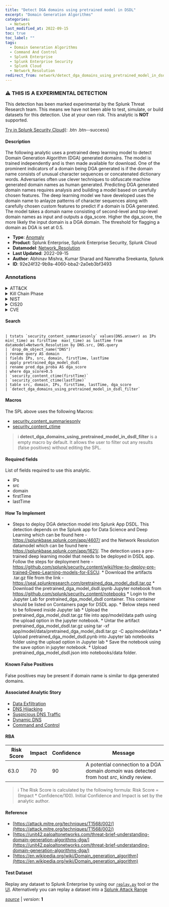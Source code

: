 ```yaml
---
title: "Detect DGA domains using pretrained model in DSDL"
excerpt: "Domain Generation Algorithms"
categories:
  - Network
last_modified_at: 2022-09-15
toc: true
toc_label: ""
tags:
  - Domain Generation Algorithms
  - Command And Control
  - Splunk Enterprise
  - Splunk Enterprise Security
  - Splunk Cloud
  - Network_Resolution
redirect_from: network/detect_dga_domains_using_pretrained_model_in_dsdl/
---
```


### :warning: THIS IS A EXPERIMENTAL DETECTION
This detection has been marked experimental by the Splunk Threat Research team. This means we have not been able to test, simulate, or build datasets for this detection. Use at your own risk. This analytic is **NOT** supported.


[Try in Splunk Security Cloud](https://www.splunk.com/en_us/cyber-security.html){: .btn .btn--success}

#### Description

The following analytic uses a pretrained deep learning model to detect Domain Generation Algorithm (DGA) generated domains. The model is trained independently and is then made available for download. One of the prominent indicators of a domain being DGA generated is if the domain name consists of unusual character sequences or concatenated dictionary words. Adversaries often use clever techniques to obfuscate machine generated domain names as human generated. Predicting DGA generated domain names requires analysis and building a model based on carefully chosen features. The deep learning model we have developed uses the domain name to anlayze patterns of character sequences along with carefully chosen custom features to predict if a domain is DGA generated. The model takes a domain name consisting of second-level and top-level domain names as input and outputs a dga_score. Higher the dga_score, the more likely the input domain is a DGA domain. The threshold for flagging a domain as DGA is set at 0.5.

- **Type**: [Anomaly](https://github.com/splunk/security_content/wiki/Detection-Analytic-Types)
- **Product**: Splunk Enterprise, Splunk Enterprise Security, Splunk Cloud
- **Datamodel**: [Network_Resolution](https://docs.splunk.com/Documentation/CIM/latest/User/NetworkResolution)
- **Last Updated**: 2022-09-15
- **Author**: Abhinav Mishra, Kumar Sharad and Namratha Sreekanta, Splunk
- **ID**: 92e24f32-9b9a-4060-bba2-2a0eb3bf3493

### Annotations
<details>
  <summary>ATT&CK</summary>

<div markdown="1">

#### [ATT&CK](https://attack.mitre.org/)

| ID          | Technique   | Tactic         |
| ----------- | ----------- |--------------- |
| [T1568.002](https://attack.mitre.org/techniques/T1568/002/) | Domain Generation Algorithms | Command And Control |

</div>
</details>


<details>
  <summary>Kill Chain Phase</summary>

<div markdown="1">

* Command &amp; Control


</div>
</details>


<details>
  <summary>NIST</summary>

<div markdown="1">

* PR.DS
* PR.PT
* DE.AE
* DE.CM



</div>
</details>

<details>
  <summary>CIS20</summary>

<div markdown="1">

* CIS 8
* CIS 12
* CIS 13



</div>
</details>

<details>
  <summary>CVE</summary>

<div markdown="1">


</div>
</details>


#### Search

```

| tstats `security_content_summariesonly` values(DNS.answer) as IPs min(_time) as firstTime  max(_time) as lastTime from datamodel=Network_Resolution by DNS.src, DNS.query 
| `drop_dm_object_name("DNS")` 
| rename query AS domain 
| fields IPs, src, domain, firstTime, lastTime 
| apply pretrained_dga_model_dsdl 
| rename pred_dga_proba AS dga_score 
| where dga_score>0.5 
| `security_content_ctime(firstTime)`  
| `security_content_ctime(lastTime)` 
| table src, domain, IPs, firstTime, lastTime, dga_score 
| `detect_dga_domains_using_pretrained_model_in_dsdl_filter`
```

#### Macros
The SPL above uses the following Macros:
* [security_content_summariesonly](https://github.com/splunk/security_content/blob/develop/macros/security_content_summariesonly.yml)
* [security_content_ctime](https://github.com/splunk/security_content/blob/develop/macros/security_content_ctime.yml)

> :information_source:
> **detect_dga_domains_using_pretrained_model_in_dsdl_filter** is a empty macro by default. It allows the user to filter out any results (false positives) without editing the SPL.



#### Required fields
List of fields required to use this analytic.
* IPs
* src
* domain
* firstTime
* lastTime



#### How To Implement
 * Steps to deploy DGA detection model into Splunk App DSDL. This detection depends on the Splunk app for Data Science and Deep Learning which can be found here - https://splunkbase.splunk.com/app/4607/ and the Network Resolution datamodel which can be found here - https://splunkbase.splunk.com/app/1621/. The detection uses a pre-trained deep learning model that needs to be deployed in DSDL app. Follow the steps for deployment here - https://github.com/splunk/security_content/wiki/How-to-deploy-pre-trained-Deep-Learning-models-for-ESCU. * Download the artifacts .tar.gz file from the link - https://seal.splunkresearch.com/pretrained_dga_model_dsdl.tar.gz * Download the pretrained_dga_model_dsdl.ipynb Jupyter notebook from https://github.com/splunk/security_content/notebooks * Login to the Jupyter Lab for pretrained_dga_model_dsdl container. This container should be listed on Containers page for DSDL app. * Below steps need to be followed inside Jupyter lab * Upload the pretrained_dga_model_dsdl.tar.gz file into app/model/data path using the upload option in the jupyter notebook. * Untar the artifact pretrained_dga_model_dsdl.tar.gz using tar -xf app/model/data/pretrained_dga_model_dsdl.tar.gz -C app/model/data * Upload pretrained_dga_model_dsdl.pynb into Jupyter lab notebooks folder using the upload option in Jupyter lab * Save the notebook using the save option in jupyter notebook. * Upload pretrained_dga_model_dsdl.json into notebooks/data folder.
#### Known False Positives
False positives may be present if domain name is similar to dga generated domains.

#### Associated Analytic Story
* [Data Exfiltration](/stories/data_exfiltration)
* [DNS Hijacking](/stories/dns_hijacking)
* [Suspicious DNS Traffic](/stories/suspicious_dns_traffic)
* [Dynamic DNS](/stories/dynamic_dns)
* [Command and Control](/stories/command_and_control)




#### RBA

| Risk Score  | Impact      | Confidence   | Message      |
| ----------- | ----------- |--------------|--------------|
| 63.0 | 70 | 90 | A potential connection to a DGA domain $domain$ was detected from host $src$, kindly review. |


> :information_source:
> The Risk Score is calculated by the following formula: Risk Score = (Impact * Confidence/100). Initial Confidence and Impact is set by the analytic author.


#### Reference

* [https://attack.mitre.org/techniques/T1568/002/](https://attack.mitre.org/techniques/T1568/002/)
* [https://unit42.paloaltonetworks.com/threat-brief-understanding-domain-generation-algorithms-dga/](https://unit42.paloaltonetworks.com/threat-brief-understanding-domain-generation-algorithms-dga/)
* [https://en.wikipedia.org/wiki/Domain_generation_algorithm](https://en.wikipedia.org/wiki/Domain_generation_algorithm)



#### Test Dataset
Replay any dataset to Splunk Enterprise by using our [`replay.py`](https://github.com/splunk/attack_data#using-replaypy) tool or the [UI](https://github.com/splunk/attack_data#using-ui).
Alternatively you can replay a dataset into a [Splunk Attack Range](https://github.com/splunk/attack_range#replay-dumps-into-attack-range-splunk-server)




[*source*](https://github.com/splunk/security_content/tree/develop/detections/experimental/network/detect_dga_domains_using_pretrained_model_in_dsdl.yml) \| *version*: **1**